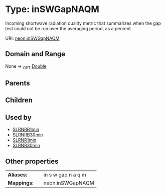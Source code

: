 
# Type: inSWGapNAQM


Incoming shortwave radiation quality metric that summarizes when the gap test could not be run over the averaging period, as a percent

URI: [neon:inSWGapNAQM](https://data.neonscience.org/inSWGapNAQM)


## Domain and Range

None ->  <sub>OPT</sub> [Double](types/Double.md)

## Parents


## Children


## Used by

 * [SLRNRB1min](SLRNRB1min.md)
 * [SLRNRB30min](SLRNRB30min.md)
 * [SLRNR1min](SLRNR1min.md)
 * [SLRNR30min](SLRNR30min.md)

## Other properties

|  |  |  |
| --- | --- | --- |
| **Aliases:** | | in s w gap n a q m |
| **Mappings:** | | neon:inSWGapNAQM |

